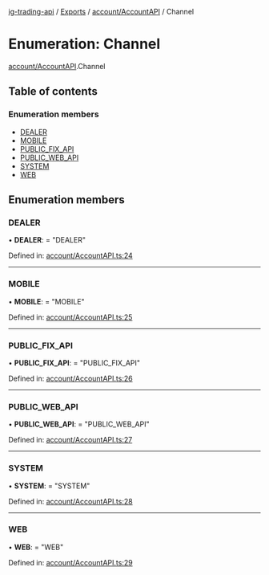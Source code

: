 [ig-trading-api](../README.md) / [Exports](../modules.md) / [account/AccountAPI](../modules/account_accountapi.md) / Channel

# Enumeration: Channel

[account/AccountAPI](../modules/account_accountapi.md).Channel

## Table of contents

### Enumeration members

- [DEALER](account_accountapi.channel.md#dealer)
- [MOBILE](account_accountapi.channel.md#mobile)
- [PUBLIC_FIX_API](account_accountapi.channel.md#public_fix_api)
- [PUBLIC_WEB_API](account_accountapi.channel.md#public_web_api)
- [SYSTEM](account_accountapi.channel.md#system)
- [WEB](account_accountapi.channel.md#web)

## Enumeration members

### DEALER

• **DEALER**: = "DEALER"

Defined in: [account/AccountAPI.ts:24](https://github.com/bennycode/ig-trading-api/blob/eb2ba64/src/account/AccountAPI.ts#L24)

---

### MOBILE

• **MOBILE**: = "MOBILE"

Defined in: [account/AccountAPI.ts:25](https://github.com/bennycode/ig-trading-api/blob/eb2ba64/src/account/AccountAPI.ts#L25)

---

### PUBLIC_FIX_API

• **PUBLIC_FIX_API**: = "PUBLIC_FIX_API"

Defined in: [account/AccountAPI.ts:26](https://github.com/bennycode/ig-trading-api/blob/eb2ba64/src/account/AccountAPI.ts#L26)

---

### PUBLIC_WEB_API

• **PUBLIC_WEB_API**: = "PUBLIC_WEB_API"

Defined in: [account/AccountAPI.ts:27](https://github.com/bennycode/ig-trading-api/blob/eb2ba64/src/account/AccountAPI.ts#L27)

---

### SYSTEM

• **SYSTEM**: = "SYSTEM"

Defined in: [account/AccountAPI.ts:28](https://github.com/bennycode/ig-trading-api/blob/eb2ba64/src/account/AccountAPI.ts#L28)

---

### WEB

• **WEB**: = "WEB"

Defined in: [account/AccountAPI.ts:29](https://github.com/bennycode/ig-trading-api/blob/eb2ba64/src/account/AccountAPI.ts#L29)
